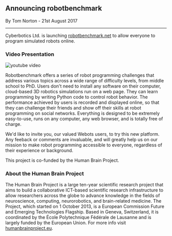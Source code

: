 ## Announcing robotbenchmark

<p id="publish-data">By Tom Norton - 21st August 2017</p>

---

Cyberbotics Ltd.
is launching [robotbenchmark.net](https://robotbenchmark.net) to allow everyone to program simulated robots online.

### Video Presentation

![youtube video](https://www.youtube.com/watch?v=S0k0cJb_Mus)

Robotbenchmark offers a series of robot programming challenges that address various topics across a wide range of difficulty levels, from middle school to PhD.
Users don't need to install any software on their computer, cloud-based 3D robotics simulations run on a web page.
They can learn programming by writing Python code to control robot behavior.
The performance achieved by users is recorded and displayed online, so that they can challenge their friends and show off their skills at robot programming on social networks.
Everything is designed to be extremely easy-to-use, runs on any computer, any web browser, and is totally free of charge.

We'd like to invite you, our valued Webots users, to try this new platform.
Any feeback or comments are invaluable, and will greatly help us on our mission to make robot programming accessible to everyone, regardless of their experience or background.

This project is co-funded by the Human Brain Project.

### About the Human Brain Project

The Human Brain Project is a large ten-year scientific research project that aims to build a collaborative ICT-based scientific research infrastructure to allow researchers across the globe to advance knowledge in the fields of neuroscience, computing, neurorobotics, and brain-related medicine.
The Project, which started on 1 October 2013, is a European Commission Future and Emerging Technologies Flagship.
Based in Geneva, Switzerland, it is coordinated by the École Polytechnique Fédérale de Lausanne and is largely funded by the European Union.
For more info visit [humanbrainproject.eu](https://humanbrainproject.eu).
